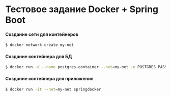 # Тестовое задание Docker + Spring Boot
#### Создание сети для контейнеров
```bash
$ docker network create my-net
```
#### Создание контейнера для БД
```bash
$ docker run -d --name postgres-container --net=my-net -e POSTGRES_PASSWORD=12345 -e POSTGRES_DB=netcrackers postgres:latest
```
#### Создание контейнера для приложения
```bash
$ docker run -it --net=my-net springdocker
```
